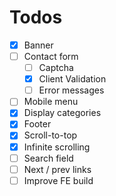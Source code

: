 # Todos

- [x] Banner
- [ ] Contact form
  - [ ] Captcha
  - [x] Client Validation
  - [ ] Error messages
- [ ] Mobile menu
- [x] Display categories
- [x] Footer
- [x] Scroll-to-top
- [x] Infinite scrolling
- [ ] Search field
- [ ] Next / prev links
- [ ] Improve FE build
